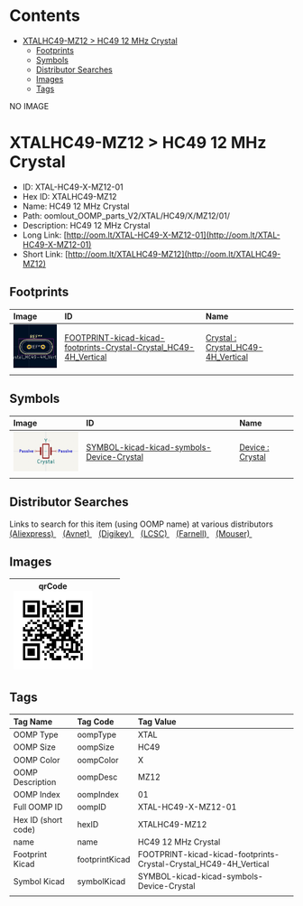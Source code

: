 



Contents
========

* [XTALHC49-MZ12 > HC49 12 MHz Crystal](#xtalhc49-mz12--hc49-12-mhz-crystal)
	* [Footprints](#footprints)
	* [Symbols](#symbols)
	* [Distributor Searches](#distributor-searches)
	* [Images](#images)
	* [Tags](#tags)
  
NO IMAGE  
# XTALHC49-MZ12 > HC49 12 MHz Crystal

- ID: XTAL-HC49-X-MZ12-01
- Hex ID: XTALHC49-MZ12
- Name: HC49 12 MHz Crystal
- Path: oomlout_OOMP_parts_V2/XTAL/HC49/X/MZ12/01/
- Description: HC49 12 MHz Crystal
- Long Link: [http://oom.lt/XTAL-HC49-X-MZ12-01](http://oom.lt/XTAL-HC49-X-MZ12-01)
- Short Link: [http://oom.lt/XTALHC49-MZ12](http://oom.lt/XTALHC49-MZ12)

## Footprints
  

|Image|ID|Name|
| :--- | :--- | :--- |
|[![](https://raw.githubusercontent.com/oomlout/oomlout_OOMP_eda_V2/main/FOOTPRINT/kicad/kicad-footprints/Crystal/Crystal_HC49-4H_Vertical/image_140.png)](https://github.com/oomlout/oomlout_OOMP_eda_V2/tree/main/FOOTPRINT/kicad/kicad-footprints/Crystal/Crystal_HC49-4H_Vertical/)|[FOOTPRINT-kicad-kicad-footprints-Crystal-Crystal_HC49-4H_Vertical](https://github.com/oomlout/oomlout_OOMP_eda_V2/tree/main/FOOTPRINT/kicad/kicad-footprints/Crystal/Crystal_HC49-4H_Vertical/)|[Crystal : Crystal_HC49-4H_Vertical](https://github.com/oomlout/oomlout_OOMP_eda_V2/tree/main/FOOTPRINT/kicad/kicad-footprints/Crystal/Crystal_HC49-4H_Vertical/)|
||||

## Symbols
  

|Image|ID|Name|
| :--- | :--- | :--- |
|[![](https://raw.githubusercontent.com/oomlout/oomlout_OOMP_eda_V2/main/SYMBOL/kicad/kicad-symbols/Device/Crystal/image_140.png)](https://github.com/oomlout/oomlout_OOMP_eda_V2/tree/main/SYMBOL/kicad/kicad-symbols/Device/Crystal/)|[SYMBOL-kicad-kicad-symbols-Device-Crystal](https://github.com/oomlout/oomlout_OOMP_eda_V2/tree/main/SYMBOL/kicad/kicad-symbols/Device/Crystal/)|[Device : Crystal](https://github.com/oomlout/oomlout_OOMP_eda_V2/tree/main/SYMBOL/kicad/kicad-symbols/Device/Crystal/)|
||||

## Distributor Searches
  
Links to search for this item (using OOMP name) at various distributors  
[(Aliexpress) ](https://www.aliexpress.com/wholesale?SearchText=HC49+12+MHz+Crystal)&nbsp;&nbsp;&nbsp;[(Avnet) ](https://www.avnet.com/shop/us/search/HC49+12+MHz+Crystal)&nbsp;&nbsp;&nbsp;[(Digikey) ](https://www.digikey.co.uk/en/products/result?s=HC49+12+MHz+Crystal)&nbsp;&nbsp;&nbsp;[(LCSC) ](https://www.lcsc.com/search?q=HC49+12+MHz+Crystal)&nbsp;&nbsp;&nbsp;[(Farnell) ](https://uk.farnell.com/search?st=HC49+12+MHz+Crystal)&nbsp;&nbsp;&nbsp;[(Mouser) ](https://www.mouser.com/c/?q=HC49+12+MHz+Crystal)&nbsp;&nbsp;&nbsp;
## Images
  

|qrCode<br>[![](https://raw.githubusercontent.com/oomlout/oomlout_OOMP_parts_V2/main/XTAL/HC49/X/MZ12/01/qrCode_140.png)](https://github.com/oomlout/oomlout_OOMP_parts_V2/tree/main/XTAL/HC49/X/MZ12/01/qrCode.png)||||
| :---: | :---: | :---: | :---: |

## Tags
  

|Tag Name|Tag Code|Tag Value|
| :--- | :--- | :--- |
|OOMP Type|oompType|XTAL|
|OOMP Size|oompSize|HC49|
|OOMP Color|oompColor|X|
|OOMP Description|oompDesc|MZ12|
|OOMP Index|oompIndex|01|
|Full OOMP ID|oompID|XTAL-HC49-X-MZ12-01|
|Hex ID (short code)|hexID|XTALHC49-MZ12|
|name|name|HC49 12 MHz Crystal|
|Footprint Kicad|footprintKicad|FOOTPRINT-kicad-kicad-footprints-Crystal-Crystal_HC49-4H_Vertical|
|Symbol Kicad|symbolKicad|SYMBOL-kicad-kicad-symbols-Device-Crystal|
||||
